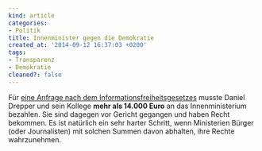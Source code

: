 ```yaml
---
kind: article
categories:
- Politik
title: Innenminister gegen die Demokratie
created_at: '2014-09-12 16:37:03 +0200'
tags:
- Transparenz
- Demokratie
cleaned?: false
---
```


Für [eine Anfrage nach dem
Informationsfreiheitsgesetzes](https://www.correctiv.org/innenminister-kaempft-weiter-gegen-informationsfreiheit/)
musste Daniel Drepper und sein Kollege **mehr als 14.000 Euro** an das
Innen­ministerium bezahlen. Sie sind dagegen vor Gericht gegangen und
haben Recht bekommen. Es ist natürlich ein sehr harter Schritt, wenn
Ministerien Bürger (oder Journalisten) mit solchen Summen davon
abhalten, ihre Rechte wahrzunehmen.
